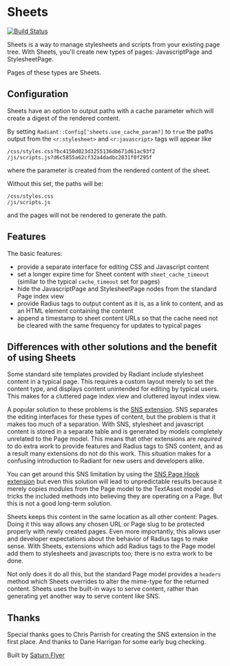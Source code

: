 # Sheets

[![Build Status](https://secure.travis-ci.org/radiant/radiant-sheets-extension.png)](http://travis-ci.org/radiant/radiant-sheets-extension)

Sheets is a way to manage stylesheets and scripts from your existing page tree. With Sheets, you'll create new types of pages: JavascriptPage and StylesheetPage.

Pages of these types are Sheets.

## Configuration

Sheets have an option to output paths with a cache parameter which will create a digest of the rendered content.

By setting `Radiant::Config['sheets.use_cache_param?]` to `true` the paths output from the `<r:stylesheet>` and `<r:javascript>` tags will appear like

	/css/styles.css?bc4150d023d3255136db671d61ac93f2
	/js/scripts.js?d6c5855a62cf32a4dadbc2831f0f295f
	
where the parameter is created from the rendered content of the sheet.
	
Without this set, the paths will be:

	/css/styles.css
	/js/scripts.js
	
and the pages will not be rendered to generate the path.

## Features

The basic features:

* provide a separate interface for editing CSS and Javascript content
* set a longer expire time for Sheet content with `sheet_cache_timeout` (similar to the typical `cache_timeout` set for pages)
* hide the JavascriptPage and StylesheetPage nodes from the standard Page index view
* provide Radius tags to output content as it is, as a link to content, and as an HTML element containing the content
* append a timestamp to sheet content URLs so that the cache need not be cleared with the same frequency for updates to typical pages

## Differences with other solutions and the benefit of using Sheets

Some standard site templates provided by Radiant include stylesheet content in a typical page. This requires a custom layout merely to set the content type, and displays content unintended for editing by typical users. This makes for a cluttered page index view and cluttered layout index view.

A popular solution to these problems is the [SNS extension](http://ext.radiantcms.org/extensions/53-sns). SNS separates the editing interfaces for these types of content, but the problem is that it makes too much of a separation. With SNS, stylesheet and javascript content is stored in a separate table and is generated by models completely unrelated to the Page model. This means that other extensions are *required* to do extra work to provide features and Radius tags to SNS content, and as a result many extensions do not do this work. This situation makes for a confusing introduction to Radiant for new users and developers alike.

You can get around this SNS limitation by using the [SNS Page Hook extension](http://ext.radiantcms.org/extensions/232-sns-page-hook) but even this solution will lead to unpredictable results because it merely copies modules from the Page model to the TextAsset model and tricks the included methods into believing they are operating on a Page. But this is not a good long-term solution.

Sheets keeps this content in the same location as all other content: Pages. Doing it this way allows any chosen URL or Page slug to be protected properly with newly created pages. Even more importantly, this allows user and developer expectations about the behavior of Radius tags to make sense. With Sheets, extensions which add Radius tags to the Page model add them to stylesheets and javascripts too; there is no extra work to be done.

Not only does it do all this, but the standard Page model provides a `headers` method which Sheets overrides to alter the mime-type for the returned content. Sheets uses the built-in ways to serve content, rather than generating yet another way to serve content like SNS.

## Thanks

Special thanks goes to Chris Parrish for creating the SNS extension in the first place. And thanks to Dane Harrigan for some early bug checking.

Built by [Saturn Flyer](http://www.saturnflyer.com)